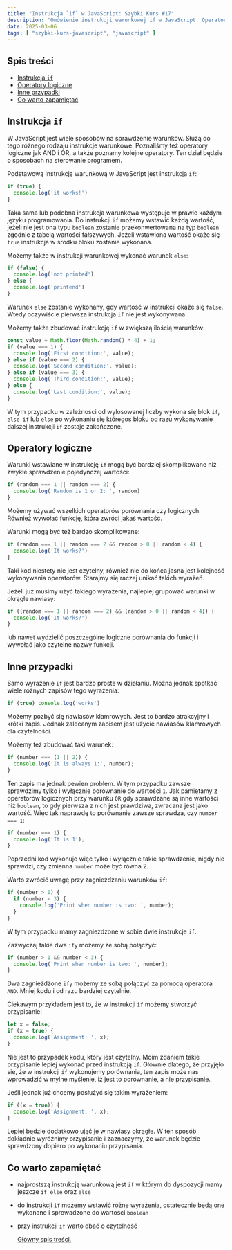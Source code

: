 ```yaml
---
title: "Instrukcja `if` w JavaScript: Szybki Kurs #17"
description: "Omówienie instrukcji warunkowej if w JavaScript. Operatory logiczne w instrukcji if. Różne przypadki użycia instrukcji if."
date: 2025-03-06
tags: [ "szybki-kurs-javascript", "javascript" ]
---
```


## Spis treści
* [Instrukcja `if`](#instrukcja-if)
* [Operatory logiczne](#operatory-logiczne)
* [Inne przypadki](#inne-przypadki)
* [Co warto zapamiętać](#co-warto-zapamietac)

## <span id="instrukcja-if">Instrukcja `if`</span>

W JavaScript jest wiele sposobów na sprawdzenie warunków. Służą do tego różnego rodzaju instrukcje warunkowe. Poznaliśmy też operatory logiczne jak AND i OR, a także poznamy kolejne operatory. Ten dział będzie o sposobach na sterowanie programem.

Podstawową instrukcją warunkową w JavaScript jest instrukcja `if`:

```js
if (true) {
  console.log('it works!')
}
```

Taka sama lub podobna instrukcja warunkowa występuje w prawie każdym języku programowania. Do instrukcji `if` możemy wstawić każdą wartość, jeżeli nie jest ona typu `boolean` zostanie przekonwertowana na typ `boolean` zgodnie z tabelą wartości fałszywych. Jeżeli wstawiona wartość okaże się `true`
instrukcja w środku bloku zostanie wykonana.

Możemy także w instrukcji warunkowej wykonać warunek `else`:

```js
if (false) {
  console.log('not printed')
} else {
  console.log('printend')
}
```

Warunek `else` zostanie wykonany, gdy wartość w instrukcji okaże się `false`. Wtedy oczywiście pierwsza instrukcja `if`
nie jest wykonywana.

Możemy także zbudować instrukcję `if` w zwiększą ilością warunków:

```js
const value = Math.floor(Math.random() * 4) + 1;
if (value === 1) {
  console.log('First condition:', value);
} else if (value === 2) {
  console.log('Second condition:', value);
} else if (value === 3) {
  console.log('Third condition:', value);
} else {
  console.log('Last condition:', value);
}
```

W tym przypadku w zależności od wylosowanej liczby wykona się blok `if`, `else if` lub `else` po wykonaniu się któregoś bloku od razu wykonywanie dalszej instrukcji `if` zostaje zakończone.

## <span id="operatory-logiczne">Operatory logiczne</span>

Warunki wstawiane w instrukcję `if` mogą być bardziej skomplikowane niż zwykłe sprawdzenie pojedynczej wartości:

```js
if (random === 1 || random === 2) {
  console.log('Random is 1 or 2: ', random)
}
```

Możemy używać wszelkich operatorów porównania czy logicznych. Również wywołać funkcję, która zwróci jakaś wartość.

Warunki mogą być też bardzo skomplikowane:

```js
if (random === 1 || random === 2 && random > 0 || random < 4) {
  console.log('It works?')
}
```

Taki kod niestety nie jest czytelny, również nie do końca jasna jest kolejność wykonywania operatorów. Starajmy się raczej unikać takich wyrażeń.

Jeżeli już musimy użyć takiego wyrażenia, najlepiej grupować warunki w okrągłe nawiasy:

```js
if ((random === 1 || random === 2) && (random > 0 || random < 4)) {
  console.log('It works?')
}
```

lub nawet wydzielić poszczególne logiczne porównania do funkcji i wywołać jako czytelne nazwy funkcji.

## <span id="inne-przypadki">Inne przypadki</span>

Samo wyrażenie `if` jest bardzo proste w działaniu. Można jednak spotkać wiele różnych zapisów tego wyrażenia:

```js
if (true) console.log('works')
```

Możemy pozbyć się nawiasów klamrowych. Jest to bardzo atrakcyjny i krótki zapis. Jednak zalecanym zapisem jest użycie nawiasów klamrowych dla czytelności.

Możemy też zbudować taki warunek:

```js
if (number === (1 || 2)) {
  console.log('It is always 1:', number);
}
```

Ten zapis ma jednak pewien problem. W tym przypadku zawsze sprawdzimy tylko i wyłącznie porównanie do wartości `1`. Jak pamiętamy z operatorów logicznych przy warunku `OR` gdy sprawdzane są inne wartości niż `boolean`, to gdy pierwsza z nich jest prawdziwa, zwracana jest jako wartość. Więc tak
naprawdę to porównanie zawsze sprawdza, czy `number === 1`:

```js
if (number === 1) {
  console.log('It is 1');
}
```

Poprzedni kod wykonuje więc tylko i wyłącznie takie sprawdzenie, nigdy nie sprawdzi, czy zmienna `number` może być równa
2.

Warto zwrócić uwagę przy zagnieżdżaniu warunków `if`:

```js
if (number > 1) {
  if (number < 3) {
    console.log('Print when number is two: ', number);
  }
}
```

W tym przypadku mamy zagnieżdżone w sobie dwie instrukcje `if`.

Zazwyczaj takie dwa `ify` możemy ze sobą połączyć:

```js
if (number > 1 && number < 3) {
  console.log('Print when number is two: ', number);
}
```

Dwa zagnieżdżone `ify` możemy ze sobą połączyć za pomocą operatora `AND`. Mniej kodu i od razu bardziej czytelnie.

Ciekawym przykładem jest to, że w instrukcji `if` możemy stworzyć przypisanie:

```js
let x = false;
if (x = true) {
  console.log('Assignment: ', x);
}
```

Nie jest to przypadek kodu, który jest czytelny. Moim zdaniem takie przypisanie lepiej wykonać przed instrukcją `if`. Głównie dlatego, że przyjęło się, że w instrukcji `if` wykonujemy porównania, ten zapis może nas wprowadzić w mylne myślenie, iż jest to porównanie, a nie przypisanie.

Jeśli jednak już chcemy posłużyć się takim wyrażeniem:

```js
if ((x = true)) {
  console.log('Assignment: ', x);
}
```

Lepiej będzie dodatkowo ująć je w nawiasy okrągłe. W ten sposób dokładnie wyróżnimy przypisanie i zaznaczymy, że warunek będzie sprawdzony dopiero po wykonaniu przypisania.

## <span id="co-warto-zapamietac">Co warto zapamiętać</span>

- najprostszą instrukcją warunkową jest `if` w którym do dyspozycji mamy jeszcze `if else` oraz `else`

- do instrukcji `if` możemy wstawić różne wyrażenia, ostatecznie będą one wykonane i sprowadzone do wartości `boolean`

- przy instrukcji `if` warto dbać o czytelność

  [Główny spis treści.](https://zacznijprogramowac.net/szybki-kurs-javascript/spis-tresci/)